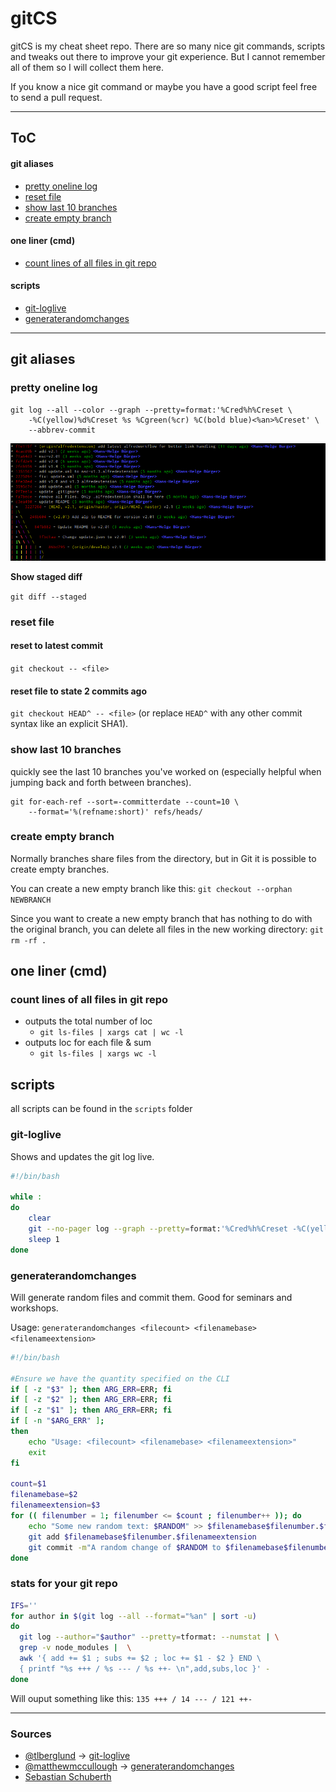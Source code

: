 # gitCS

gitCS is my cheat sheet repo. There are so many nice git commands, scripts and tweaks out there to improve your git experience. But I cannot remember all of them so I will collect them here.

If you know a nice git command or maybe you have a good script feel free to send a pull request.

---
ToC
---
#### git aliases
* [pretty oneline log](#pretty-oneline-log)
* [reset file](#reset-file)
* [show last 10 branches](#show-last-10-branches)
* [create empty branch](#create-empty-branch)

#### one liner (cmd)
* [count lines of all files in git repo](#count-lines-of-all-files-in-git-repo)

#### scripts
* [git-loglive](#git-loglive)
* [generaterandomchanges](#generaterandomchanges)

---
## git aliases

### pretty oneline log

	git log --all --color --graph --pretty=format:'%Cred%h%Creset \
		-%C(yellow)%d%Creset %s %Cgreen(%cr) %C(bold blue)<%an>%Creset' \
		--abbrev-commit

![pretty git log](images/git-log.png)

**Show staged diff**

`git diff --staged`

### reset file
#### reset to latest commit
`git checkout -- <file>`

#### reset file to state 2 commits ago
`git checkout HEAD^ -- <file>` (or replace `HEAD^` with any other commit syntax like an explicit SHA1).﻿

### show last 10 branches
quickly see the last 10 branches you've worked on (especially helpful when jumping back and forth between branches).
	
	git for-each-ref --sort=-committerdate --count=10 \
		--format='%(refname:short)' refs/heads/

### create empty branch
Normally branches share files from the directory, but in Git it is possible to create empty branches.

You can create a new empty branch like this:
`git checkout --orphan NEWBRANCH`

Since you want to create a new empty branch that has nothing to do with the original branch, you can delete all files in the new working directory:
`git rm -rf .`

## one liner (cmd)

### count lines of all files in git repo

* outputs the total number of loc
	* `git ls-files | xargs cat | wc -l`
* outputs loc for each file & sum
	* `git ls-files | xargs wc -l`

## scripts

all scripts can be found in the `scripts` folder

### git-loglive
Shows and updates the git log live.

```sh
#!/bin/bash
 
while :
do
    clear
    git --no-pager log --graph --pretty=format:'%Cred%h%Creset -%C(yellow)%d%Creset %s %Cgreen(%ci) %C(bold blue)<%an>%Creset' --abbrev-commit --date=relative --all
    sleep 1
done
```

### generaterandomchanges

Will generate random files and commit them. Good for seminars and workshops.

Usage: `generaterandomchanges <filecount> <filenamebase> <filenameextension>`

```sh
#!/bin/bash
 
#Ensure we have the quantity specified on the CLI
if [ -z "$3" ]; then ARG_ERR=ERR; fi
if [ -z "$2" ]; then ARG_ERR=ERR; fi
if [ -z "$1" ]; then ARG_ERR=ERR; fi
if [ -n "$ARG_ERR" ];
then
    echo "Usage: <filecount> <filenamebase> <filenameextension>"
    exit
fi
 
count=$1
filenamebase=$2
filenameextension=$3
for (( filenumber = 1; filenumber <= $count ; filenumber++ )); do
    echo "Some new random text: $RANDOM" >> $filenamebase$filenumber.$filenameextension
    git add $filenamebase$filenumber.$filenameextension
    git commit -m"A random change of $RANDOM to $filenamebase$filenumber.$filenameextension"
done
```
### stats for your git repo

```sh
IFS=''
for author in $(git log --all --format="%an" | sort -u)
do
  git log --author="$author" --pretty=tformat: --numstat | \
  grep -v node_modules |  \
  awk '{ add += $1 ; subs += $2 ; loc += $1 - $2 } END \
  { printf "%s +++ / %s --- / %s ++- \n",add,subs,loc }' -
done
```
Will ouput something like this: `135 +++ / 14 --- / 121 ++-`

---
### Sources

* [@tlberglund](https://github.com/tlberglund) → [git-loglive](https://gist.github.com/tlberglund/3714970)
* [@matthewmccullough](https://github.com/matthewmccullough) → [generaterandomchanges](https://github.com/matthewmccullough/scripts/blob/master/generaterandomchanges)
* [Sebastian Schuberth](https://plus.google.com/u/0/107276674876700831183)
